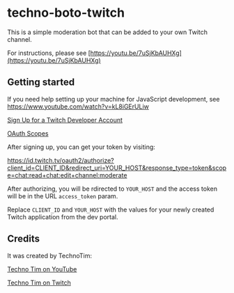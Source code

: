 # techno-boto-twitch

This is a simple moderation bot that can be added to your own Twitch channel.

For instructions, please see [https://youtu.be/7uSjKbAUHXg](https://youtu.be/7uSjKbAUHXg)

## Getting started

If you need help setting up your machine for JavaScript development, see https://www.youtube.com/watch?v=kL8iGErULiw

[Sign Up for a Twitch Developer Account](https://dev.twitch.tv/)

[OAuth Scopes](https://dev.twitch.tv/docs/authentication#scopes)

After signing up, you can get your token by visiting:

https://id.twitch.tv/oauth2/authorize?client_id=CLIENT_ID&redirect_uri=YOUR_HOST&response_type=token&scope=chat:read+chat:edit+channel:moderate

After authorizing, you will be rdirected to `YOUR_HOST` and the access token will be in the URL `access_token` param.

Replace `CLIENT_ID` and `YOUR_HOST` with the values for your newly created Twitch application from the dev portal.

## Credits

It was created by TechnoTim:

[Techno Tim on YouTube](https://www.youtube.com/TechnoTimLive)

[Techno Tim on Twitch](https://www.twitch.tv/technotim)
